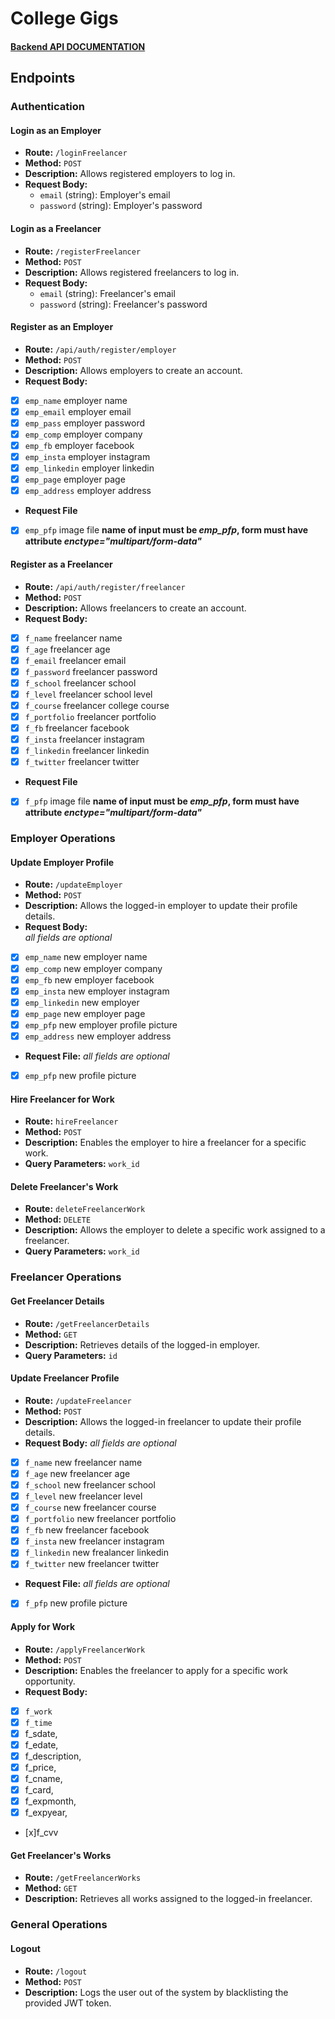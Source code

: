 # **College Gigs**

#### **[Backend API DOCUMENTATION](https://documenter.getpostman.com/view/31033077/2s9YkgC5Hy)**

## Endpoints

### Authentication

#### Login as an Employer

- **Route:** `/loginFreelancer`
- **Method:** `POST`
- **Description:** Allows registered employers to log in.
- **Request Body:**
  - `email` (string): Employer's email
  - `password` (string): Employer's password

#### Login as a Freelancer

- **Route:** `/registerFreelancer`
- **Method:** `POST`
- **Description:** Allows registered freelancers to log in.
- **Request Body:**
  - `email` (string): Freelancer's email
  - `password` (string): Freelancer's password

#### Register as an Employer

- **Route:** `/api/auth/register/employer`
- **Method:** `POST`
- **Description:** Allows employers to create an account.
- **Request Body:**

- [x] `emp_name` employer name
- [x] `emp_email` employer email
- [x] `emp_pass` employer password
- [x] `emp_comp` employer company
- [x] `emp_fb` employer facebook
- [x] `emp_insta` employer instagram
- [x] `emp_linkedin` employer linkedin
- [x] `emp_page` employer page
- [x] `emp_address` employer address
- **Request File**
- [x] `emp_pfp` image file **name of input must be _emp_pfp_, form must have attribute _enctype="multipart/form-data"_**

#### Register as a Freelancer

- **Route:** `/api/auth/register/freelancer`
- **Method:** `POST`
- **Description:** Allows freelancers to create an account.
- **Request Body:**
- [x] `f_name` freelancer name
- [x] `f_age` freelancer age
- [x] `f_email` freelancer email
- [x] `f_password` freelancer password
- [x] `f_school` freelancer school
- [x] `f_level` freelancer school level
- [x] `f_course` freelancer college course
- [x] `f_portfolio` freelancer portfolio
- [x] `f_fb` freelancer facebook
- [x] `f_insta` freelancer instagram
- [x] `f_linkedin` freelancer linkedin
- [x] `f_twitter` freelancer twitter
- **Request File**
- [x] `f_pfp` image file **name of input must be _emp_pfp_, form must have attribute _enctype="multipart/form-data"_**

### Employer Operations

#### Update Employer Profile

- **Route:** `/updateEmployer`
- **Method:** `POST`
- **Description:** Allows the logged-in employer to update their profile details.
- **Request Body:**  
  _all fields are optional_
- [x] `emp_name` new employer name
- [x] `emp_comp` new employer company
- [x] `emp_fb` new employer facebook
- [x] `emp_insta` new employer instagram
- [x] `emp_linkedin` new employer
- [x] `emp_page` new employer page
- [x] `emp_pfp` new employer profile picture
- [x] `emp_address` new employer address
- **Request File:**
  _all fields are optional_
- [x] `emp_pfp` new profile picture

#### Hire Freelancer for Work

- **Route:** `hireFreelancer`
- **Method:** `POST`
- **Description:** Enables the employer to hire a freelancer for a specific work.
- **Query Parameters:** `work_id`

#### Delete Freelancer's Work

- **Route:** `deleteFreelancerWork`
- **Method:** `DELETE`
- **Description:** Allows the employer to delete a specific work assigned to a freelancer.
- **Query Parameters:** `work_id`

### Freelancer Operations

#### Get Freelancer Details

- **Route:** `/getFreelancerDetails`
- **Method:** `GET`
- **Description:** Retrieves details of the logged-in employer.
- **Query Parameters:** `id`

#### Update Freelancer Profile

- **Route:** `/updateFreelancer`
- **Method:** `POST`
- **Description:** Allows the logged-in freelancer to update their profile details.
- **Request Body:**
  _all fields are optional_
- [x] `f_name` new freelancer name
- [x] `f_age` new freelancer age
- [x] `f_school` new freelancer school
- [x] `f_level` new freelancer level
- [x] `f_course` new freelancer course
- [x] `f_portfolio` new freelancer portfolio
- [x] `f_fb` new freelancer facebook
- [x] `f_insta` new freelancer instagram
- [x] `f_linkedin` new frealancer linkedin
- [x] `f_twitter` new freelancer twitter
- **Request File:**
  _all fields are optional_
- [x] `f_pfp` new profile picture

#### Apply for Work

- **Route:** `/applyFreelancerWork`
- **Method:** `POST`
- **Description:** Enables the freelancer to apply for a specific work opportunity.
- **Request Body:**

- [x] `f_work`
- [x] `f_time`
- [x] f_sdate,
- [x] f_edate,
- [x] f_description,
- [x] f_price,
- [x] f_cname,
- [x] f_card,
- [x] f_expmonth,
- [x] f_expyear,
- [x]f_cvv

#### Get Freelancer's Works

- **Route:** `/getFreelancerWorks`
- **Method:** `GET`
- **Description:** Retrieves all works assigned to the logged-in freelancer.

### General Operations

#### Logout
- **Route:** `/logout`
- **Method:** `POST`
- **Description:** Logs the user out of the system by blacklisting the provided JWT token.
